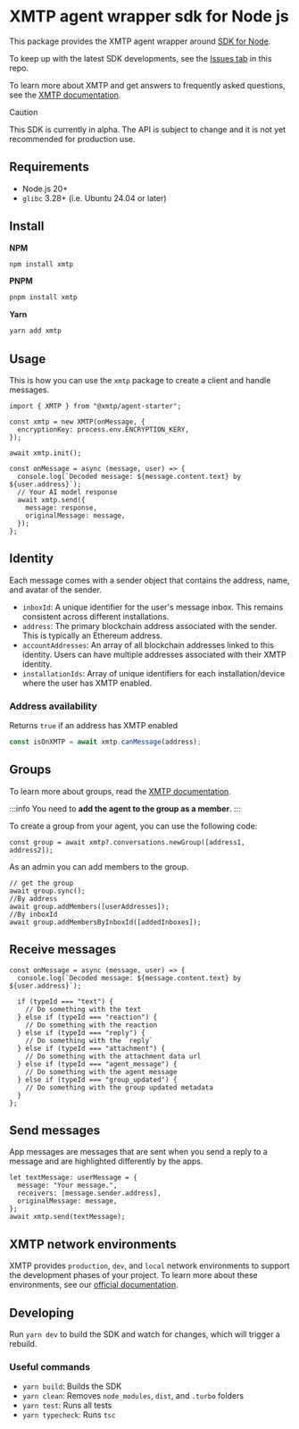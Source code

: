 # XMTP agent wrapper sdk for Node js

This package provides the XMTP agent wrapper around [SDK for Node](https://github.com/xmtp/xmtp-js/tree/main/sdks/node-sdk).

To keep up with the latest SDK developments, see the [Issues tab](https://github.com/xmtp/xmtp-js/issues) in this repo.

To learn more about XMTP and get answers to frequently asked questions, see the [XMTP documentation](https://xmtp.org/docs).

> [!CAUTION]
> This SDK is currently in alpha. The API is subject to change and it is not yet recommended for production use.

## Requirements

- Node.js 20+
- `glibc` 3.28+ (i.e. Ubuntu 24.04 or later)

## Install

**NPM**

```bash
npm install xmtp
```

**PNPM**

```bash
pnpm install xmtp
```

**Yarn**

```bash
yarn add xmtp
```

## Usage

This is how you can use the `xmtp` package to create a client and handle messages.

```tsx
import { XMTP } from "@xmtp/agent-starter";

const xmtp = new XMTP(onMessage, {
  encryptionKey: process.env.ENCRYPTION_KERY,
});

await xmtp.init();

const onMessage = async (message, user) => {
  console.log(`Decoded message: ${message.content.text} by ${user.address}`);
  // Your AI model response
  await xmtp.send({
    message: response,
    originalMessage: message,
  });
};
```

## Identity

Each message comes with a sender object that contains the address, name, and avatar of the sender.

- `inboxId`: A unique identifier for the user's message inbox. This remains consistent across different installations.
- `address`: The primary blockchain address associated with the sender. This is typically an Ethereum address.
- `accountAddresses`: An array of all blockchain addresses linked to this identity. Users can have multiple addresses associated with their XMTP identity.
- `installationIds`: Array of unique identifiers for each installation/device where the user has XMTP enabled.

### Address availability

Returns `true` if an address has XMTP enabled

```typescript
const isOnXMTP = await xmtp.canMessage(address);
```

## Groups

To learn more about groups, read the [XMTP documentation](https://docs.xmtp.org/inboxes/group-permissions).

:::info
You need to **add the agent to the group as a member**.
:::

To create a group from your agent, you can use the following code:

```tsx
const group = await xmtp?.conversations.newGroup([address1, address2]);
```

As an admin you can add members to the group.

```tsx
// get the group
await group.sync();
//By address
await group.addMembers([userAddresses]);
//By inboxId
await group.addMembersByInboxId([addedInboxes]);
```

## Receive messages

```tsx
const onMessage = async (message, user) => {
  console.log(`Decoded message: ${message.content.text} by ${user.address}`);

  if (typeId === "text") {
    // Do something with the text
  } else if (typeId === "reaction") {
    // Do something with the reaction
  } else if (typeId === "reply") {
    // Do something with the `reply`
  } else if (typeId === "attachment") {
    // Do something with the attachment data url
  } else if (typeId === "agent_message") {
    // Do something with the agent message
  } else if (typeId === "group_updated") {
    // Do something with the group updated metadata
  }
};
```

## Send messages

App messages are messages that are sent when you send a reply to a message and are highlighted differently by the apps.

```tsx [Text]
let textMessage: userMessage = {
  message: "Your message.",
  receivers: [message.sender.address],
  originalMessage: message,
};
await xmtp.send(textMessage);
```

## XMTP network environments

XMTP provides `production`, `dev`, and `local` network environments to support the development phases of your project. To learn more about these environments, see our [official documentation](https://xmtp.org/docs/build/authentication#environments).

## Developing

Run `yarn dev` to build the SDK and watch for changes, which will trigger a rebuild.

### Useful commands

- `yarn build`: Builds the SDK
- `yarn clean`: Removes `node_modules`, `dist`, and `.turbo` folders
- `yarn test`: Runs all tests
- `yarn typecheck`: Runs `tsc`
